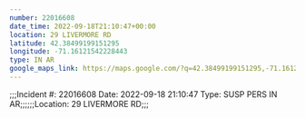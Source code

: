 ```yaml
---
number: 22016608
date_time: 2022-09-18T21:10:47+00:00
location: 29 LIVERMORE RD
latitude: 42.38499199151295
longitude: -71.16121542228443
type: IN AR
google_maps_link: https://maps.google.com/?q=42.38499199151295,-71.16121542228443
---
```


;;;Incident #: 22016608   Date: 2022-09-18 21:10:47   Type: SUSP PERS IN AR;;;;;;Location: 29 LIVERMORE RD;;;
